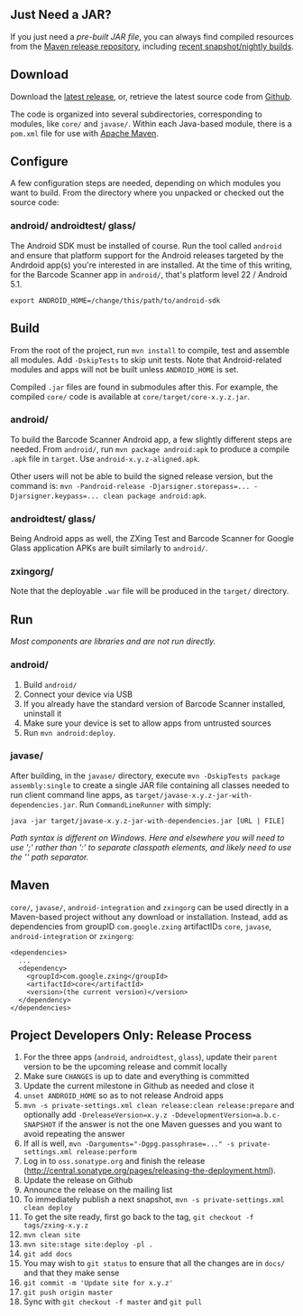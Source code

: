 ## Just Need a JAR?

If you just need a *pre-built JAR file*, you can always find compiled resources from the [Maven release repository](https://repo1.maven.org/maven2/com/google/zxing/), including [recent snapshot/nightly builds](https://oss.sonatype.org/content/repositories/snapshots/com/google/zxing/).

## Download

Download the [latest release](https://github.com/zxing/zxing/releases), or, retrieve the latest source code from [Github](https://github.com/zxing/zxing).

The code is organized into several subdirectories, corresponding to modules, like `core/` and `javase/`. Within each Java-based module, there is a `pom.xml` file for use with [Apache Maven](https://maven.apache.org/). 

## Configure

A few configuration steps are needed, depending on which modules you want to build. From the directory where you unpacked or checked out the source code:

### android/ androidtest/ glass/

The Android SDK must be installed of course. Run the tool called `android` and ensure that platform support for the Android releases targeted by the Andrdoid app(s) you're interested in are installed. At the time of this writing, for the Barcode Scanner app in `android/`, that's platform level 22 / Android 5.1.

```
export ANDROID_HOME=/change/this/path/to/android-sdk
```

## Build

From the root of the project, run `mvn install` to compile, test and assemble all modules. Add `-DskipTests` to skip unit tests. Note that Android-related modules and apps will not be built unless `ANDROID_HOME` is set.

Compiled `.jar` files are found in submodules after this. For example, the compiled `core/` code is available at `core/target/core-x.y.z.jar`.

### android/

To build the Barcode Scanner Android app, a few slightly different steps are needed. From `android/`, run `mvn package android:apk` to produce a compile `.apk` file in `target`. Use `android-x.y.z-aligned.apk`.

Other users will not be able to build the signed release version, but the command is: `mvn -Pandroid-release -Djarsigner.storepass=... -Djarsigner.keypass=... clean package android:apk`.

### androidtest/ glass/

Being Android apps as well, the ZXing Test and Barcode Scanner for Google Glass application APKs are built similarly to `android/`.

### zxingorg/

Note that the deployable `.war` file will be produced in the `target/` directory.

## Run

_Most components are libraries and are not run directly._

### android/

1. Build `android/`
1. Connect your device via USB
1. If you already have the standard version of Barcode Scanner installed, uninstall it
1. Make sure your device is set to allow apps from untrusted sources
1. Run `mvn android:deploy`.

### javase/

After building, in the `javase/` directory, execute `mvn -DskipTests package assembly:single` to create a single JAR file containing all classes needed to run client command line apps, as `target/javase-x.y.z-jar-with-dependencies.jar`. Run `CommandLineRunner` with simply:

```
java -jar target/javase-x.y.z-jar-with-dependencies.jar [URL | FILE]
```

_Path syntax is different on Windows. Here and elsewhere you will need to use ';' rather than ':' to separate classpath elements, and likely need to use the '\' path separator._

## Maven

`core/`, `javase/`, `android-integration` and `zxingorg` can be used directly in a Maven-based project without any download or installation. Instead, add as dependencies from groupID `com.google.zxing` artifactIDs `core`, `javase`, `android-integration` or `zxingorg`:

```
<dependencies>
  ...
  <dependency>
    <groupId>com.google.zxing</groupId>
    <artifactId>core</artifactId>
    <version>(the current version)</version>
  </dependency>
</dependencies>
```

## Project Developers Only: Release Process

1. For the three apps (`android`, `androidtest`, `glass`), update their `parent` version to be the upcoming release and commit locally
1. Make sure `CHANGES` is up to date and everything is committed
1. Update the current milestone in Github as needed and close it
1. `unset ANDROID_HOME` so as to not release Android apps
1. `mvn -s private-settings.xml clean release:clean release:prepare` and optionally add `-DreleaseVersion=x.y.z -DdevelopmentVersion=a.b.c-SNAPSHOT` if the answer is not the one Maven guesses and you want to avoid repeating the answer
1. If all is well, `mvn -Darguments="-Dgpg.passphrase=..." -s private-settings.xml release:perform`
1. Log in to `oss.sonatype.org` and finish the release (http://central.sonatype.org/pages/releasing-the-deployment.html).
1. Update the release on Github
1. Announce the release on the mailing list
1. To immediately publish a next snapshot, `mvn -s private-settings.xml clean deploy`
1. To get the site ready, first go back to the tag, `git checkout -f tags/zxing-x.y.z`
1. `mvn clean site`
1. `mvn site:stage site:deploy -pl .`
1. `git add docs`
1. You may wish to `git status` to ensure that all the changes are in `docs/` and that they make sense
1. `git commit -m 'Update site for x.y.z'`
1. `git push origin master`
1. Sync with `git checkout -f master` and `git pull`